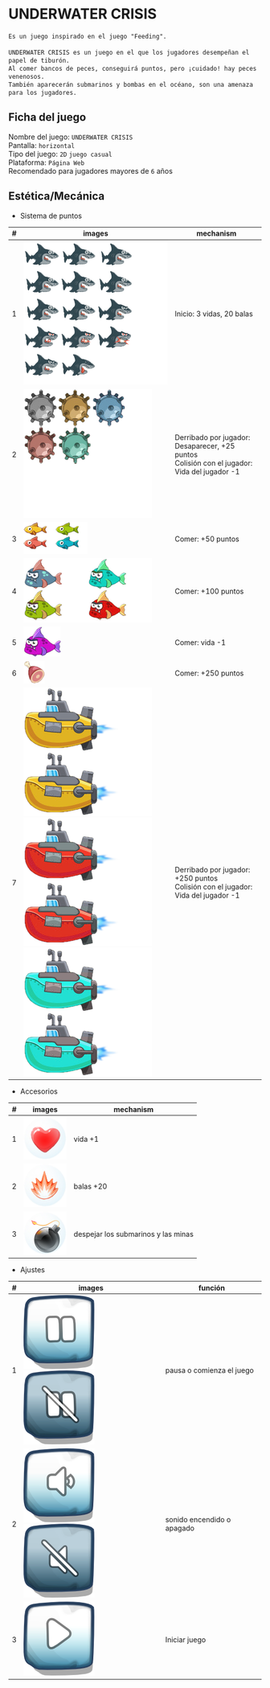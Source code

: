 # UNDERWATER CRISIS
```
Es un juego inspirado en el juego "Feeding".  
  
UNDERWATER CRISIS es un juego en el que los jugadores desempeñan el papel de tiburón.  
Al comer bancos de peces, conseguirá puntos, pero ¡cuidado! hay peces venenosos.  
También aparecerán submarinos y bombas en el océano, son una amenaza para los jugadores.  
```
## Ficha del juego
  Nombre del juego: `UNDERWATER CRISIS`  
  Pantalla: `horizontal`  
  Tipo del juego: `2D` `juego casual`  
  Plataforma: `Página Web`  
  Recomendado para jugadores mayores de `6` años  

## Estética/Mecánica
- Sistema de puntos

|#|images|mechanism|
|---|---|----|
|1|![Player](https://github.com/ZHAOYANNI/DVI/blob/master/assets/images/shark-sheet0.png)|Inicio: 3 vidas, 20 balas|
|2|![Mina](https://github.com/ZHAOYANNI/DVI/blob/master/assets/images/bomb-sheet0.png)|Derribado por jugador: Desaparecer, +25 puntos<br>Colisión con el jugador: Vida del jugador -1|
|3|![Pez pequeño](https://github.com/ZHAOYANNI/DVI/blob/master/assets/images/smallfish-sheet0.png)![Pez pequeño](https://github.com/ZHAOYANNI/DVI/blob/master/assets/images/smallfish-sheet1.png)|Comer: +50 puntos|
|4|![Pez grande](https://github.com/ZHAOYANNI/DVI/blob/master/assets/images/bigfish-sheet0.png)![Pez grande](https://github.com/ZHAOYANNI/DVI/blob/master/assets/images/bigfish-sheet1.png)|Comer: +100 puntos|
|5|![Pez peligro](https://github.com/ZHAOYANNI/DVI/blob/master/assets/images/bigfish-sheet2.png)|Comer: vida -1|
|6|![Carne](https://github.com/ZHAOYANNI/DVI/blob/master/assets/images/meat-sheet0.png)|Comer: +250 puntos|
|7|![Submarino](https://github.com/ZHAOYANNI/DVI/blob/master/assets/images/submarine-sheet0.png)![Submarino](https://github.com/ZHAOYANNI/DVI/blob/master/assets/images/submarine2-sheet0.png)![Submarino](https://github.com/ZHAOYANNI/DVI/blob/master/assets/images/submarine3-sheet0.png)|Derribado por jugador: +250 puntos<br>Colisión con el jugador: Vida del jugador -1|

- Accesorios

|#|images|mechanism|
|---|---|----|
|1|![Corazon](https://github.com/ZHAOYANNI/DVI/blob/master/assets/images/sharklife-sheet0.png)|vida +1|
|2|![Balas](https://github.com/ZHAOYANNI/DVI/blob/master/assets/images/fireballs-sheet0.png)|balas +20|
|3|![Bomba](https://github.com/ZHAOYANNI/DVI/blob/master/assets/images/superbomb-sheet0.png)|despejar los submarinos y las minas|

- Ajustes

|#|images|función|
|---|---|----|
|1|![Suspender](https://github.com/ZHAOYANNI/DVI/blob/master/assets/images/btnpause-sheet0.png)![Comenzar](https://github.com/ZHAOYANNI/DVI/blob/master/assets/images/btnpause-sheet1.png)|pausa o comienza el juego|
|2|![Apagar sonido](https://github.com/ZHAOYANNI/DVI/blob/master/assets/images/btnsound-sheet1.png)![Encendar sonido](https://github.com/ZHAOYANNI/DVI/blob/master/assets/images/btnsound-sheet2.png)|sonido encendido o apagado|
|3|![Jugar](https://github.com/ZHAOYANNI/DVI/blob/master/assets/images/btnplay-sheet0.png)|Iniciar juego|
